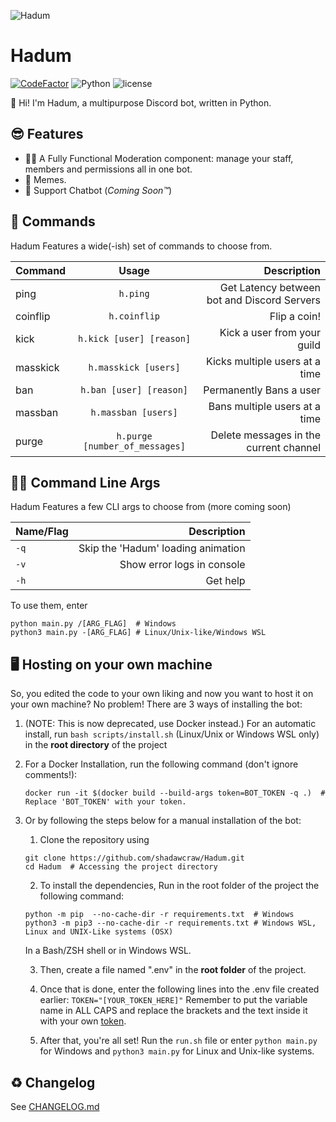 ![Hadum](https://github.com/shadawcraw/Hadum/blob/master/assets/logo.png)
# Hadum

[![CodeFactor](https://www.codefactor.io/repository/github/shadawcraw/hadum/badge?s=673e1108bf1c904c5a6877adc4ea22e51ad34ae9)](https://www.codefactor.io/repository/github/shadawcraw/hadum) ![Python](https://img.shields.io/static/v1?label=Python&message=3.9&color=blue) ![license](https://img.shields.io/static/v1?label=license&message=GPL-3.0&color=success)

👋 Hi! I'm Hadum, a multipurpose Discord bot, written in Python.

## 😎 Features

-   👨‍⚖️ A Fully Functional Moderation component: manage your staff, members and permissions all in one bot.
-   🗿 Memes.
-   🤖 Support Chatbot (_Coming Soon™_)

## 👻 Commands

Hadum Features a wide(-ish) set of commands to choose from.

| Command  |             Usage              |                                 Description |
| :------- | :----------------------------: | ------------------------------------------: |
| ping     |            `h.ping`            | Get Latency between bot and Discord Servers |
| coinflip |          `h.coinflip`          |                                Flip a coin! |
| kick     |  `h.kick [user] [reason]`      |                 Kick a user from your guild |
| masskick |  `h.masskick [users]`          | Kicks multiple users at a time              |
| ban      |   `h.ban [user] [reason]`      |                     Permanently Bans a user |
| massban  |   `h.massban [users]`          | Bans multiple users at a time               |
| purge    | `h.purge [number_of_messages]` |      Delete messages in the current channel |

## 👩‍💻 Command Line Args

Hadum Features a few CLI args to choose from (more coming soon)

| Name/Flag |                        Description |
| :-------- | ---------------------------------: |
| `-q`      | Skip the 'Hadum' loading animation |
| `-v`      | Show error logs in console         |
| `-h`      |                           Get help |

To use them, enter

```shell
python main.py /[ARG_FLAG]  # Windows
python3 main.py -[ARG_FLAG] # Linux/Unix-like/Windows WSL
```

## 🖥 Hosting on your own machine

So, you edited the code to your own liking and now you want to host it on your own machine? No problem! There are 3 ways of installing the bot:

1. (NOTE: This is now deprecated, use Docker instead.)
For an automatic install, run `bash scripts/install.sh` (Linux/Unix or Windows WSL only) in the **root directory** of the project

2. For a Docker Installation, run the following command (don't ignore comments!):

   ```shell
   docker run -it $(docker build --build-args token=BOT_TOKEN -q .)  # Replace 'BOT_TOKEN' with your token.
   ```
      
3. Or by following the steps below for a manual installation of the bot:

   1. Clone the repository using

   ```shell
   git clone https://github.com/shadawcraw/Hadum.git
   cd Hadum  # Accessing the project directory
   ```

   2. To install the dependencies, Run in the root folder of the project the following command:

   ```shell
   python -m pip  --no-cache-dir -r requirements.txt  # Windows
   python3 -m pip3 --no-cache-dir -r requirements.txt # Windows WSL, Linux and UNIX-Like systems (OSX)
   ```

   In a Bash/ZSH shell or in Windows WSL.

   3. Then, create a file named ".env" in the **root folder** of the project.

   4. Once that is done, enter the following lines into the .env file created earlier:
      `TOKEN="[YOUR_TOKEN_HERE]"`
      Remember to put the variable name in ALL CAPS and replace the brackets and the text inside it with your own [token](https://www.writebots.com/discord-bot-token/).

   5. After that, you're all set! Run the `run.sh` file or enter `python main.py` for Windows and `python3 main.py` for Linux and Unix-like systems.

## ♻ Changelog

See [CHANGELOG.md](https://github.com/shadawcraw/Hadum/blob/master/CHANGELOG.md)
